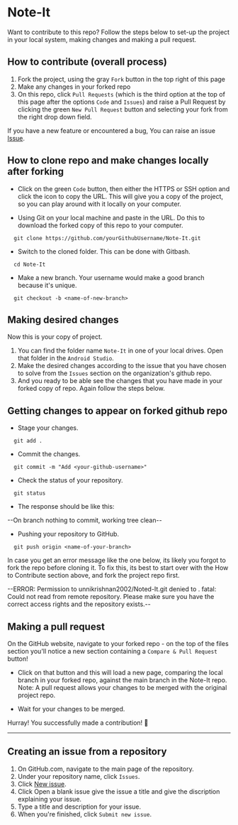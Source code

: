 # Note-It
 Want to contribute to this repo? Follow the steps below to set-up the project in your local system, making changes and making a pull request.

## How to contribute (overall process)

1. Fork the project, using the gray `Fork` button in the top right of this page
2. Make any changes in your forked repo
3. On this repo, click `Pull Requests` (which is the third option at the top of this page after the options `Code` and `Issues`) and raise a Pull Request by clicking the green `New Pull Request` button and selecting your fork from the right drop down field.

If you have a new feature or encountered a bug, You can raise an issue [Issue](https://github.com/unnikrishnan2002/Note-It/issues).

## How to clone repo and make changes locally after forking

- Click on the green `Code` button, then either the HTTPS or SSH option and click the icon to copy the URL. This will give you a copy of the project, so you can play around with it locally on your computer.

- Using Git on your local machine and paste in the URL. Do this to download the forked copy of this repo to your computer.

```
  git clone https://github.com/yourGithubUsername/Note-It.git
```

- Switch to the cloned folder. This can be done with Gitbash.

```
  cd Note-It
```

- Make a new branch. Your username would make a good branch because it's unique.

```
  git checkout -b <name-of-new-branch>
```

## Making desired changes

Now this is your copy of project. 
1. You can find the folder name `Note-It` in one of your local drives. Open that folder in the `Android Studio`.
2. Make the desired changes according to the issue that you have chosen to solve from the `Issues` section on the organization's github repo.
3. And you ready to be able see the changes that you have made in your forked copy of repo. Again follow the steps below.

## Getting changes to appear on forked github repo

- Stage your changes.

```
  git add .
```

- Commit the changes.

```
  git commit -m "Add <your-github-username>"
```

- Check the status of your repository.

```
  git status
```

- The response should be like this:


--On branch <name-of-your-branch>
nothing to commit, working tree clean--


- Pushing your repository to GitHub.

```
  git push origin <name-of-your-branch>
```

In case you get an error message like the one below, its likely you forgot to fork the repo before cloning it. To fix this, its best to start over with the How to Contribute section above, and fork the project repo first.


--ERROR: Permission to unnikrishnan2002/Noted-It.git denied to <your-github-username>.
fatal: Could not read from remote repository.
Please make sure you have the correct access rights and the repository exists.--

## Making a pull request

 On the GitHub website, navigate to your forked repo - on the top of the files section you'll notice a new section containing a `Compare & Pull Request` button!

- Click on that button and this will load a new page, comparing the local branch in your forked repo, against the main branch in the Note-It repo. 
  Note: A pull request allows your changes to be merged with the original project repo.

- Wait for your changes to be merged.

Hurray! You successfully made a contribution! 🎉

---

## Creating an issue from a repository

1. On GitHub.com, navigate to the main page of the repository.
2. Under your repository name, click `Issues`.
3. Click [New issue](https://github.com/unnikrishnan2002/Note-It/issues/new/choose).
4. Click Open a blank issue give the issue a title and give the discription explaining your issue.
5. Type a title and description for your issue.
6. When you're finished, click `Submit new issue`.

